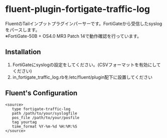 # fluent-plugin-fortigate-traffic-log

FluentのTailインプットプラグインパーサーです。FortiGateから受信したsyslogをパースします。  
※FortiGate-50B + OS4.0 MR3 Patch 14で動作確認を行っています。

## Installation

1. FortiGateにsyslogの設定をしてください。(CSVフォーマットを有効にしてください)
2. in_fortigate_traffic_log.rbを/etc/fluent/plugin配下に設置してください

## Fluent's Configuration

    <source>
       type fortigate-traffic-log
       path /path/to/your/syslogfile
       pos_file /path/to/your/posfile
       tag yourtag
       time_format %Y-%m-%d %H:%M:%S
    </source>

